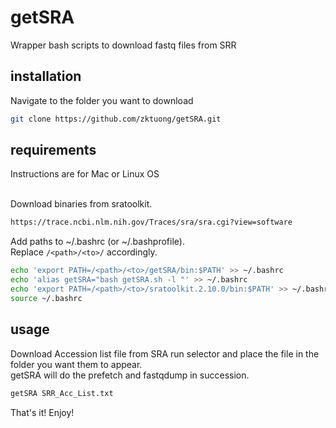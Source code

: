 # getSRA
Wrapper bash scripts to download fastq files from SRR

## installation
Navigate to the folder you want to download
```bash
git clone https://github.com/zktuong/getSRA.git
```

## requirements
Instructions are for Mac or Linux OS<br>

<br>Download binaries from sratoolkit.
```bash
https://trace.ncbi.nlm.nih.gov/Traces/sra/sra.cgi?view=software
```

Add paths to ~/.bashrc (or ~/.bashprofile).
<br>Replace ```/<path>/<to>/``` accordingly.
```bash
echo 'export PATH=/<path>/<to>/getSRA/bin:$PATH' >> ~/.bashrc
echo 'alias getSRA="bash getSRA.sh -l "' >> ~/.bashrc
echo 'export PATH=/<path>/<to>/sratoolkit.2.10.0/bin:$PATH' >> ~/.bashrc
source ~/.bashrc
```

## usage
Download Accession list file from SRA run selector and place the file in the folder you want them to appear.
<br>getSRA will do the prefetch and fastqdump in succession.
```bash
getSRA SRR_Acc_List.txt
```

That's it! Enjoy!
